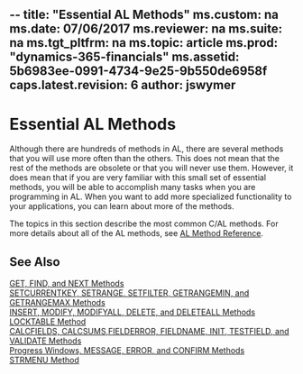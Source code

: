 --
title: "Essential AL Methods"
ms.custom: na
ms.date: 07/06/2017
ms.reviewer: na
ms.suite: na
ms.tgt_pltfrm: na
ms.topic: article
ms.prod: "dynamics-365-financials"
ms.assetid: 5b6983ee-0991-4734-9e25-9b550de6958f
caps.latest.revision: 6
author: jswymer
--
# Essential AL Methods
Although there are hundreds of methods in AL, there are several methods that you will use more often than the others. This does not mean that the rest of the methods are obsolete or that you will never use them. However, it does mean that if you are very familiar with this small set of essential methods, you will be able to accomplish many tasks when you are programming in AL. When you want to add more specialized functionality to your applications, you can learn about more of the methods.  

 The topics in this section describe the most common C/AL methods. For more details about all of the AL methods, see [AL Method Reference](methods/devenv-al-method-reference.md).  

## See Also  
 [GET, FIND, and NEXT Methods](devenv-GET-FIND-and-NEXT-Methods.md)   
 [SETCURRENTKEY, SETRANGE, SETFILTER, GETRANGEMIN, and GETRANGEMAX Methods](devenv-SETCURRENTKEY-SETRANGE-SETFILTER-GETRANGEMIN-and-GETRANGEMAX-Methods.md)   
 [INSERT, MODIFY, MODIFYALL, DELETE, and DELETEALL Methods](devenv-INSERT-MODIFY-MODIFYALL-DELETE-and-DELETEALL-Methods.md)   
 [LOCKTABLE Method](methods/devenv-LOCKTABLE-Method.md)   
 [CALCFIELDS, CALCSUMS,FIELDERROR, FIELDNAME, INIT, TESTFIELD, and VALIDATE Methods](devenv-CALCFIELDS-CALCSUMS-FIELDERROR-FIELDNAME-INIT-TESTFIELD-and-VALIDATE-Methods.md)   
 [Progress Windows, MESSAGE, ERROR, and CONFIRM Methods](devenv-Progress-Windows-MESSAGE-ERROR-and-CONFIRM-Methods.md)   
 [STRMENU Method](methods/devenv-STRMENU-Method.md)
